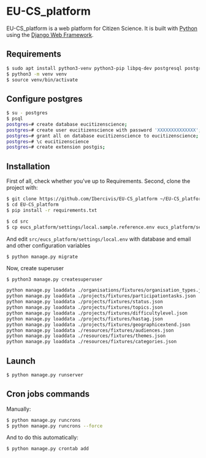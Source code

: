 


# EU-CS_platform

EU-CS_platform is a web platform for Citizen Science. It is built with [Python][0] using the [Django Web Framework][1].

## Requirements

```bash
$ sudo apt install python3-venv python3-pip libpq-dev postgresql postgresql-10-postgis-2.4 gettext
$ python3 -m venv venv
$ source venv/bin/activate
```

## Configure postgres

```bash
$ su - postgres
$ psql
postgres=# create database eucitizenscience;
postgres=# create user eucitizenscience with password 'XXXXXXXXXXXXXX';
postgres=# grant all on database eucitizenscience to eucitizenscience;
postgres=# \c eucitizenscience
postgres=# create extension postgis;
```

## Installation

First of all, check whether you've up to Requirements.
Second, clone the project with:

```bash
$ git clone https://github.com/Ibercivis/EU-CS_platform ~/EU-CS_platform
$ cd EU-CS_platform
$ pip install -r requirements.txt
```
    
```bash
$ cd src
$ cp eucs_platform/settings/local.sample.reference.env eucs_platform/settings/local.env
```

And edit `src/eucs_platform/settings/local.env` with database and email and other configuration variables

```bash
$ python manage.py migrate
```

Now, create superuser
```
$ python3 manage.py createsuperuser
```

```bash
python manage.py loaddata ./organisations/fixtures/organisation_types.json
python manage.py loaddata ./projects/fixtures/participationtasks.json
python manage.py loaddata ./projects/fixtures/status.json
python manage.py loaddata ./projects/fixtures/topics.json
python manage.py loaddata ./projects/fixtures/difficultylevel.json
python manage.py loaddata ./projects/fixtures/hastag.json
python manage.py loaddata ./projects/fixtures/geographicextend.json
python manage.py loaddata ./resources/fixtures/audiences.json
python manage.py loaddata ./resources/fixtures/themes.json
python manage.py loaddata ./resources/fixtures/categories.json
```


## Launch
```bash
$ python manage.py runserver
```

## Cron jobs commands

Manually:

```bash
$ python manage.py runcrons
$ python manage.py runcrons --force
```

And to do this automatically:

```bash
$ python manage.py crontab add
```


[0]: https://www.python.org/
[1]: https://www.djangoproject.com/
